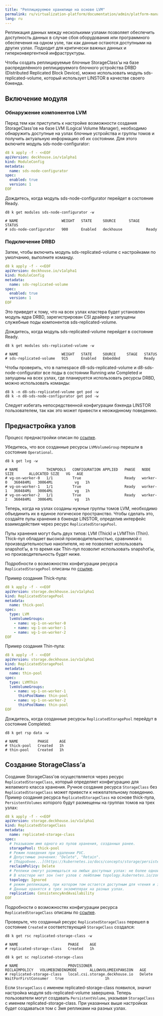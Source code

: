 ```yaml
---
title: "Реплицируемое хранилище на основе LVM"
permalink: ru/virtualization-platform/documentation/admin/platform-management/storage/sds/lvm-replicated.html
lang: ru
---
```


Репликация данных между несколькими узлами позволяет обеспечить доступность данных в случае сбоя оборудования или программного 
обеспечения на одном узле, так как данные остаются доступными на других узлах. Подходит для критически важных данных и
гиперконвергентной инфраструктуры.

Чтобы создать реплицируемые блочные StorageClass’ы на базе распределённого реплицируемого блочного устройства 
DRBD (Distributed Replicated Block Device), можно использовать модуль sds-replicated-volume, который использует LINSTOR 
в качестве своего бэкенда. 

## Включение модуля

### Обнаружение компонентов LVM

Перед тем как приступить к настройке возможности создания StorageClass’ов на базе LVM (Logical Volume Manager),
необходимо обнаружить доступные на узлах блочные устройства и группы томов и получить актуальную информацию об их состоянии.
Для этого включите модуль sds-node-configurator:

```yaml
d8 k apply -f - <<EOF
apiVersion: deckhouse.io/v1alpha1
kind: ModuleConfig
metadata:
  name: sds-node-configurator
spec:
  enabled: true
  version: 1
EOF
```

Дождитесь, когда модуль sds-node-configurator перейдет в состояние Ready.

```shell
d8 k get modules sds-node-configurator -w

# NAME                    WEIGHT   STATE     SOURCE      STAGE   STATUS
# sds-node-configurator   900      Enabled   deckhouse           Ready
```

### Подключение DRBD

Затем, чтобы включить модуль sds-replicated-volume с настройками по умолчанию, выполните команду.

```yaml
d8 k apply -f - <<EOF
apiVersion: deckhouse.io/v1alpha1
kind: ModuleConfig
metadata:
  name: sds-replicated-volume
spec:
  enabled: true
  version: 1
EOF
```

Это приведет к тому, что на всех узлах кластера будет установлен модуль ядра DRBD, зарегистрирован CSI драйвер 
и запущены служебные поды компонентов sds-replicated-volume.

Дождитесь, когда модуль sds-replicated-volume перейдет в состояние Ready.

```shell
d8 k get modules sds-replicated-volume -w

# NAME                    WEIGHT   STATE     SOURCE     STAGE   STATUS
# sds-replicated-volume   915      Enabled   Embedded           Ready
```

Чтобы проверить, что в namespace d8-sds-replicated-volume и d8-sds-node-configurator все поды в состоянии Running или Completed
и запущены на всех узлах, где планируется использовать ресурсы DRBD, можно использовать команды:

```shell
d8 k -n d8-sds-replicated-volume get pod -w
d8 k -n d8-sds-node-configurator get pod -w
```

Следует избегать непосредственной конфигурации бэкенда LINSTOR пользователем, так как это может привести к неожиднному поведению.

## Преднастройка узлов

Процесс преднастройки описан по [ссылке](todo,mc).

Убедитесь, что все созданные ресурсы `LVMVolumeGroup` перешли в состояние `Operational`.

```shell
d8 k get lvg -w

# NAME             THINPOOLS   CONFIGURATION APPLIED   PHASE   NODE       SIZE       ALLOCATED SIZE   VG   AGE
# vg-on-worker-0   1/1         True                    Ready   worker-0   360484Mi   30064Mi          vg   1h
# vg-on-worker-1   1/1         True                    Ready   worker-1   360484Mi   30064Mi          vg   1h
# vg-on-worker-2   1/1         True                    Ready   worker-2   360484Mi   30064Mi          vg   1h
```

Теперь, когда на узлах созданы нужные группы томов LVM, необходимо объединить их в единое логическое пространство.
Чтобы сделать это, создайте пулы хранения в бэкенде LINSTOR, определив интерфейс взаимодействия через ресурс `ReplicatedStoragePool`.

Пулы хранения могут быть двух типов: LVM (Thick) и LVMThin (Thin). Thick-пул обладает высокой производительностью, 
сравнимой с производительностью накопителя, но не позволяет использовать snapshot’ы, в то время как Thin-пул позволит
использовать snapshot’ы, но производительность будет ниже.

Подробности о возможностях конфигурации ресурса `ReplicatedStoragePool` описаны по [ссылке](todo,mc).

Пример создания Thick-пула:

```yaml
d8 k apply -f - <<EOF
apiVersion: storage.deckhouse.io/v1alpha1
kind: ReplicatedStoragePool
metadata:
  name: thick-pool
spec:
  type: LVM
  lvmVolumeGroups:
    - name: vg-1-on-worker-0
    - name: vg-1-on-worker-1
    - name: vg-1-on-worker-2
EOF
```

Пример создания Thin-пула:

```yaml
d8 k apply -f - <<EOF
apiVersion: storage.deckhouse.io/v1alpha1
kind: ReplicatedStoragePool
metadata:
  name: thin-pool
spec:
  type: LVMThin
  lvmVolumeGroups:
    - name: vg-1-on-worker-1
      thinPoolName: thin-pool
    - name: vg-1-on-worker-2
      thinPoolName: thin-pool
EOF
```

Дождитесь, когда созданные ресурсы `ReplicatedStoragePool` перейдут в состояние Completed:

```shell
d8 k get rsp data -w

# NAME         PHASE     AGE
# thick-pool   Created   1h
# thin-pool    Created   1h
```

## Создание StorageClass’а

Создание StorageClass’ов осуществляется через ресурс `ReplicatedStorageClass`, который определяет конфигурацию для желаемого
класса хранения. Ручное создание ресурса `StorageClass` без `ReplicatedStorageClass` может привести к нежелательному поведению.
Пример создания ресурса `ReplicatedStorageClass` на основе thick-пула, `PersistentVolumes` которого будут размещены на группах томов на трех узлах:

```yaml
d8 k apply -f - <<EOF
apiVersion: storage.deckhouse.io/v1alpha1
kind: ReplicatedStorageClass
metadata:
  name: replicated-storage-class
spec:
  # Указываем имя одного из пулов хранения, созданных ранее.
  storagePool: thick-pool
  # Режим поведения при удалении PVC.
  # Допустимые значения: "Delete", "Retain".
  # [Подробнее...](https://kubernetes.io/docs/concepts/storage/persistent-volumes/#reclaiming)
  reclaimPolicy: Delete
  # Реплики смогут размещаться на любых доступных узлах: не более одной реплики определенного тома на один узел.
  # В кластере нет зон (нет узлов с лейблами topology.kubernetes.io/zone).
  topology: Ignored
  # режим репликации, при котором том остается доступным для чтения и записи, даже если одна из реплик тома становится недоступной. 
  # Данные хранятся в трех экземплярах на разных узлах.
  replication: ConsistencyAndAvailability
EOF
```

Подробности о возможностях конфигурации ресурса `ReplicatedStorageClass` описаны по [ссылке](todo,mc).

Проверьте, что созданный ресурс `ReplicatedStorageClass` перешел в состояние `Created` и соответствующий `StorageClass` создался:

```shell
d8 k get rsc replicated-storage-class -w

# NAME                       PHASE     AGE
# replicated-storage-class   Created   1h

d8 k get sc replicated-storage-class

# NAME                       PROVISIONER                      RECLAIMPOLICY   VOLUMEBINDINGMODE      ALLOWVOLUMEEXPANSION   AGE
# replicated-storage-class   local.csi.storage.deckhouse.io   Delete          WaitForFirstConsumer   true                   1h
```

Если `StorageClass` с именем replicated-storage-class появился, значит настройка модуля sds-replicated-volume завершена.
Теперь пользователи могут создавать `PersistentVolume`, указывая `StorageClass` с именем replicated-storage-class.
При указанных выше настройках будет создаваться том с 3мя репликами на разных узлах.

